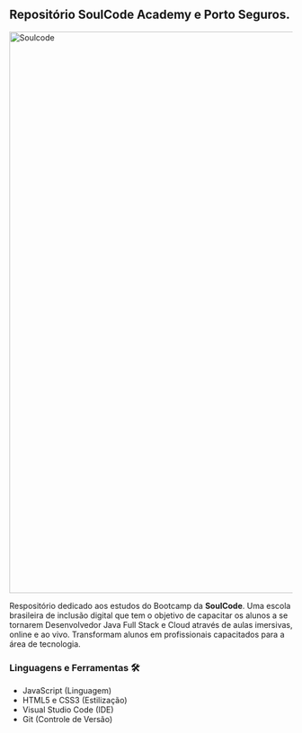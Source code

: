 <h2>Repositório SoulCode Academy e Porto Seguros. </h2>
<img width="1000px" src="https://i.imgur.com/H80get6.jpg" title="Soulcode"/>
<br>
<p> Respositório dedicado aos estudos do Bootcamp da <strong>SoulCode</strong>. Uma escola brasileira de inclusão digital que tem o objetivo de capacitar os alunos a se tornarem Desenvolvedor Java Full Stack e Cloud através de aulas imersivas, online e ao vivo. Transformam alunos em profissionais capacitados para a área de tecnologia.</p>



### **Linguagens e Ferramentas** 🛠

-   JavaScript (Linguagem)
-   HTML5 e CSS3 (Estilização)
-   Visual Studio Code (IDE)
-   Git (Controle de Versão)
